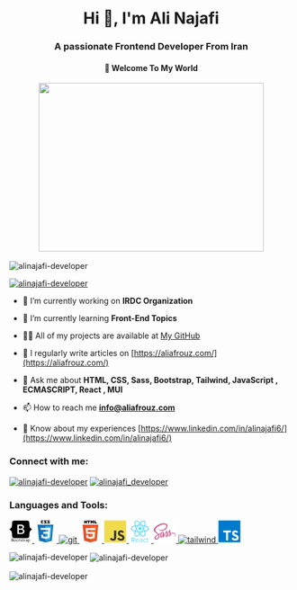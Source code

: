 <h1 align="center">Hi 👋, I'm Ali Najafi</h1>
<h3 align="center">A passionate Frontend Developer From Iran</h3>
<h4 align="center"> 🌃 Welcome To My World</h4>


<p align="center"><img width="400px" height="300px" src="https://user-images.githubusercontent.com/109727844/208532902-bd867df1-88a8-4410-90c4-74d054fd1bc2.gif"/>


<p align="left"> <img src="https://komarev.com/ghpvc/?username=alinajafi-developer&label=Profile%20views&color=0e75b6&style=flat" alt="alinajafi-developer" /> </p>

<p align="left"> <a href="https://github.com/ryo-ma/github-profile-trophy"><img src="https://github-profile-trophy.vercel.app/?username=alinajafi-developer" alt="alinajafi-developer" /></a> </p>

- 🔭 I’m currently working on **IRDC Organization**

- 🌱 I’m currently learning **Front-End Topics**

- 👨‍💻 All of my projects are available at [My GitHub](https://github.com/alinajafi-developer)

- 📝 I regularly write articles on [https://aliafrouz.com/](https://aliafrouz.com/)

- 💬 Ask me about **HTML, CSS, Sass, Bootstrap, Tailwind, JavaScript , ECMASCRIPT, React , MUI**

- 📫 How to reach me **info@aliafrouz.com**

- 📄 Know about my experiences [https://www.linkedin.com/in/alinajafi6/](https://www.linkedin.com/in/alinajafi6/)

<h3 align="left">Connect with me:</h3>
<p align="left">
<a href="https://linkedin.com/in/alinajafi-developer" target="blank"><img align="center" src="https://raw.githubusercontent.com/rahuldkjain/github-profile-readme-generator/master/src/images/icons/Social/linked-in-alt.svg" alt="alinajafi-developer" height="30" width="40" /></a>
<a href="https://instagram.com/alinajafi_developer" target="blank"><img align="center" src="https://raw.githubusercontent.com/rahuldkjain/github-profile-readme-generator/master/src/images/icons/Social/instagram.svg" alt="alinajafi_developer" height="30" width="40" /></a>
</p>

<h3 align="left">Languages and Tools:</h3>
<p align="left"> <a href="https://getbootstrap.com" target="_blank" rel="noreferrer"> <img src="https://raw.githubusercontent.com/devicons/devicon/master/icons/bootstrap/bootstrap-plain-wordmark.svg" alt="bootstrap" width="40" height="40"/> </a> <a href="https://www.w3schools.com/css/" target="_blank" rel="noreferrer"> <img src="https://raw.githubusercontent.com/devicons/devicon/master/icons/css3/css3-original-wordmark.svg" alt="css3" width="40" height="40"/> </a> <a href="https://git-scm.com/" target="_blank" rel="noreferrer"> <img src="https://www.vectorlogo.zone/logos/git-scm/git-scm-icon.svg" alt="git" width="40" height="40"/> </a> <a href="https://www.w3.org/html/" target="_blank" rel="noreferrer"> <img src="https://raw.githubusercontent.com/devicons/devicon/master/icons/html5/html5-original-wordmark.svg" alt="html5" width="40" height="40"/> </a> <a href="https://developer.mozilla.org/en-US/docs/Web/JavaScript" target="_blank" rel="noreferrer"> <img src="https://raw.githubusercontent.com/devicons/devicon/master/icons/javascript/javascript-original.svg" alt="javascript" width="40" height="40"/> </a> <a href="https://reactjs.org/" target="_blank" rel="noreferrer"> <img src="https://raw.githubusercontent.com/devicons/devicon/master/icons/react/react-original-wordmark.svg" alt="react" width="40" height="40"/> </a> <a href="https://sass-lang.com" target="_blank" rel="noreferrer"> <img src="https://raw.githubusercontent.com/devicons/devicon/master/icons/sass/sass-original.svg" alt="sass" width="40" height="40"/> </a> <a href="https://tailwindcss.com/" target="_blank" rel="noreferrer"> <img src="https://www.vectorlogo.zone/logos/tailwindcss/tailwindcss-icon.svg" alt="tailwind" width="40" height="40"/> </a> <a href="https://www.typescriptlang.org/" target="_blank" rel="noreferrer"> <img src="https://raw.githubusercontent.com/devicons/devicon/master/icons/typescript/typescript-original.svg" alt="typescript" width="40" height="40"/> </a> </p>

<p><img align="left" src="https://github-readme-stats.vercel.app/api/top-langs?username=alinajafi-developer&show_icons=true&locale=en&layout=compact" alt="alinajafi-developer" /></p>

<p>&nbsp;<img align="center" src="https://github-readme-stats.vercel.app/api?username=alinajafi-developer&show_icons=true&locale=en" alt="alinajafi-developer" /></p>

<p><img align="center" src="https://github-readme-streak-stats.herokuapp.com/?user=alinajafi-developer&" alt="alinajafi-developer" /></p>
